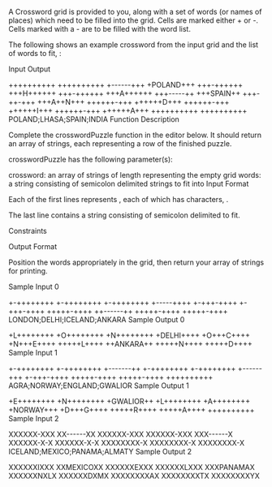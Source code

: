 A  Crossword grid is provided to you, along with a set of words (or names of places) which need to be filled into the grid. Cells are marked either + or -. Cells marked with a - are to be filled with the word list.

The following shows an example crossword from the input  grid and the list of words to fit, :

Input 	   		Output

++++++++++ 		++++++++++
+------+++ 		+POLAND+++
+++-++++++ 		+++H++++++
+++-++++++ 		+++A++++++
+++-----++ 		+++SPAIN++
+++-++-+++ 		+++A++N+++
++++++-+++ 		++++++D+++
++++++-+++ 		++++++I+++
++++++-+++ 		++++++A+++
++++++++++ 		++++++++++
POLAND;LHASA;SPAIN;INDIA
Function Description

Complete the crosswordPuzzle function in the editor below. It should return an array of strings, each representing a row of the finished puzzle.

crosswordPuzzle has the following parameter(s):

crossword: an array of  strings of length  representing the empty grid
words: a string consisting of semicolon delimited strings to fit into 
Input Format

Each of the first  lines represents , each of which has  characters, .

The last line contains a string consisting of semicolon delimited  to fit.

Constraints




Output Format

Position the words appropriately in the  grid, then return your array of strings for printing.

Sample Input 0

+-++++++++
+-++++++++
+-++++++++
+-----++++
+-+++-++++
+-+++-++++
+++++-++++
++------++
+++++-++++
+++++-++++
LONDON;DELHI;ICELAND;ANKARA
Sample Output 0

+L++++++++
+O++++++++
+N++++++++
+DELHI++++
+O+++C++++
+N+++E++++
+++++L++++
++ANKARA++
+++++N++++
+++++D++++
Sample Input 1

+-++++++++
+-++++++++
+-------++
+-++++++++
+-++++++++
+------+++
+-+++-++++
+++++-++++
+++++-++++
++++++++++
AGRA;NORWAY;ENGLAND;GWALIOR
Sample Output 1

+E++++++++
+N++++++++
+GWALIOR++
+L++++++++
+A++++++++
+NORWAY+++
+D+++G++++
+++++R++++
+++++A++++
++++++++++
Sample Input 2

XXXXXX-XXX
XX------XX
XXXXXX-XXX
XXXXXX-XXX
XXX------X
XXXXXX-X-X
XXXXXX-X-X
XXXXXXXX-X
XXXXXXXX-X
XXXXXXXX-X
ICELAND;MEXICO;PANAMA;ALMATY
Sample Output 2

XXXXXXIXXX
XXMEXICOXX
XXXXXXEXXX
XXXXXXLXXX
XXXPANAMAX
XXXXXXNXLX
XXXXXXDXMX
XXXXXXXXAX
XXXXXXXXTX
XXXXXXXXYX

